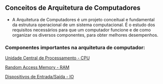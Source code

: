 Conceitos de Arquitetura de Computadores
-------------------------------------------


- A Arquitetura de Computadores é um projeto conceitual e fundamental da estrutura operacional de um sistema computacional. É o estudo dos requisitos necessários para que um computador funcione e de como organizar os diversos componentes, para obter melhores desempenhos.



### Componentes importantes na arquitetura de computador:


[Unidade Central de Processamento - CPU](CPU.md)

[Random Access Memory - RAM](RAM.md)

[Dispositivos de Entrada/Saída - IO](IO-devices.md)
